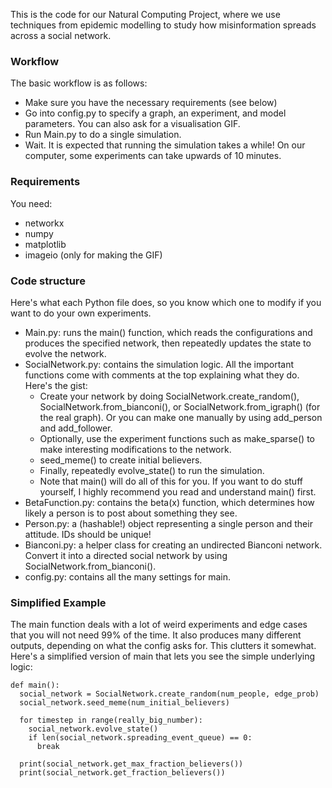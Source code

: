 This is the code for our Natural Computing Project, where we use techniques from epidemic modelling to study how misinformation spreads across a social network.

### Workflow
The basic workflow is as follows:
- Make sure you have the necessary requirements (see below)
- Go into config.py to specify a graph, an experiment, and model parameters. You can also ask for a visualisation GIF.
- Run Main.py to do a single simulation.
- Wait. It is expected that running the simulation takes a while! On our computer, some experiments can take upwards of 10 minutes.

### Requirements
You need:
- networkx
- numpy
- matplotlib
- imageio (only for making the GIF)

### Code structure
Here's what each Python file does, so you know which one to modify if you want to do your own experiments.
- Main.py: runs the main() function, which reads the configurations and produces the specified network, then repeatedly updates the state to evolve the network.
- SocialNetwork.py: contains the simulation logic. All the important functions come with comments at the top explaining what they do. Here's the gist:
    - Create your network by doing SocialNetwork.create_random(), SocialNetwork.from_bianconi(), or SocialNetwork.from_igraph() (for the real graph). Or you can make one manually by using add_person and add_follower.
    - Optionally, use the experiment functions such as make_sparse() to make interesting modifications to the network.
    - seed_meme() to create initial believers.
    - Finally, repeatedly evolve_state() to run the simulation.
    - Note that main() will do all of this for you. If you want to do stuff yourself, I highly recommend you read and understand main() first.
- BetaFunction.py: contains the beta(x) function, which determines how likely a person is to post about something they see.
- Person.py: a (hashable!) object representing a single person and their attitude. IDs should be unique!
- Bianconi.py: a helper class for creating an undirected Bianconi network. Convert it into a directed social network by using SocialNetwork.from_bianconi().
- config.py: contains all the many settings for main.

### Simplified Example
The main function deals with a lot of weird experiments and edge cases that you will not need 99% of the time. It also produces many different outputs, depending on what the config asks for. This clutters it somewhat. Here's a simplified version of main that lets you see the simple underlying logic:

```
def main():
  social_network = SocialNetwork.create_random(num_people, edge_prob)
  social_network.seed_meme(num_initial_believers)

  for timestep in range(really_big_number):
    social_network.evolve_state()
    if len(social_network.spreading_event_queue) == 0:
      break

  print(social_network.get_max_fraction_believers())
  print(social_network.get_fraction_believers())
```
